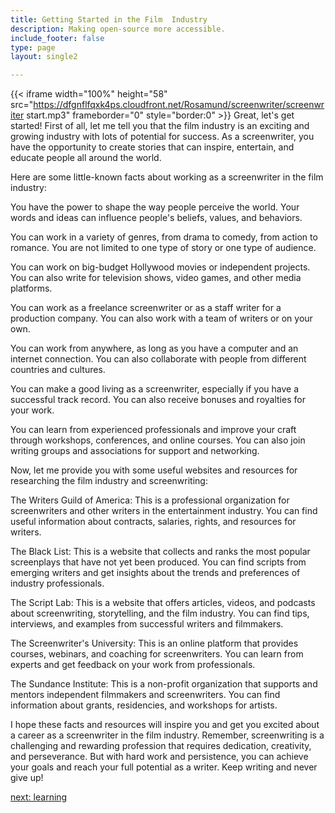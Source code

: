 ```yaml
---
title: Getting Started in the Film  Industry
description: Making open-source more accessible.
include_footer: false
type: page
layout: single2

---
```


{{< iframe width="100%" height="58" src="https://dfgnflfqxk4ps.cloudfront.net/Rosamund/screenwriter/screenwriter start.mp3" frameborder="0" style="border:0" >}}
Great, let's get started! First of all, let me tell you that the film industry is an exciting and growing industry with lots of potential for success. As a screenwriter, you have the opportunity to create stories that can inspire, entertain, and educate people all around the world.

Here are some little-known facts about working as a screenwriter in the film industry:

You have the power to shape the way people perceive the world. Your words and ideas can influence people's beliefs, values, and behaviors.

You can work in a variety of genres, from drama to comedy, from action to romance. You are not limited to one type of story or one type of audience.

You can work on big-budget Hollywood movies or independent projects. You can also write for television shows, video games, and other media platforms.

You can work as a freelance screenwriter or as a staff writer for a production company. You can also work with a team of writers or on your own.

You can work from anywhere, as long as you have a computer and an internet connection. You can also collaborate with people from different countries and cultures.

You can make a good living as a screenwriter, especially if you have a successful track record. You can also receive bonuses and royalties for your work.

You can learn from experienced professionals and improve your craft through workshops, conferences, and online courses. You can also join writing groups and associations for support and networking.

Now, let me provide you with some useful websites and resources for researching the film industry and screenwriting:

The Writers Guild of America: This is a professional organization for screenwriters and other writers in the entertainment industry. You can find useful information about contracts, salaries, rights, and resources for writers.

The Black List: This is a website that collects and ranks the most popular screenplays that have not yet been produced. You can find scripts from emerging writers and get insights about the trends and preferences of industry professionals.

The Script Lab: This is a website that offers articles, videos, and podcasts about screenwriting, storytelling, and the film industry. You can find tips, interviews, and examples from successful writers and filmmakers.

The Screenwriter's University: This is an online platform that provides courses, webinars, and coaching for screenwriters. You can learn from experts and get feedback on your work from professionals.

The Sundance Institute: This is a non-profit organization that supports and mentors independent filmmakers and screenwriters. You can find information about grants, residencies, and workshops for artists.

I hope these facts and resources will inspire you and get you excited about a career as a screenwriter in the film industry. Remember, screenwriting is a challenging and rewarding profession that requires dedication, creativity, and perseverance. But with hard work and persistence, you can achieve your goals and reach your full potential as a writer. Keep writing and never give up!


<a href="https://workdojos.com/screenwriter/learning">next: learning</a>
